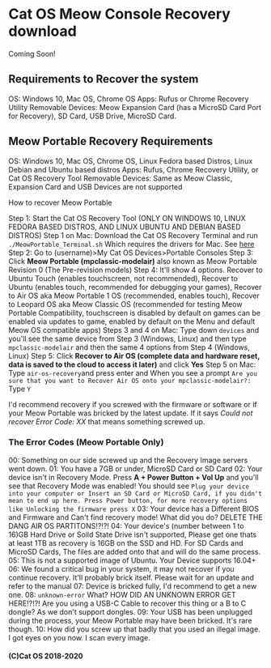 # Cat OS Meow Console Recovery download

Coming Soon!

## Requirements to Recover the system

OS: Windows 10, Mac OS, Chrome OS 
Apps: Rufus or Chrome Recovery Utility
Removable Devices: Meow Expansion Card (has a MicroSD Card Port for Recovery), SD Card, USB Drive, MicroSD Card.

## Meow Portable Recovery Requirements

OS: Windows 10, Mac OS, Chrome OS, Linux Fedora based Distros, Linux Debian and Ubuntu based distros
Apps: Rufus, Chrome Recovery Utility, or Cat OS Recovery Tool
Removable Devices: Same as Meow Classic, Expansion Card and USB Devices are not supported

How to recover Meow Portable

Step 1: Start the Cat OS Recovery Tool (ONLY ON WINDOWS 10, LINUX FEDORA BASED DISTROS, AND LINUX UBUNTU AND DEBIAN BASED DISTROS)
Step 1 on Mac: Download the Cat OS Recovery Terminal and run `./MeowPortable_Terminal.sh` Which requires the drivers for Mac. See [here](https://github.com/cat-os-linux/meow-console-recovery/wiki/Mac-Drivers)
Step 2: Go to (username)>My Cat OS Devices>Portable Consoles
Step 3: Click **Meow Portable (mpclassic-modelair)** also known as Meow Portable Revision 0 (The Pre-revision models)
Step 4: It'll show 4 options. Recover to Ubuntu Touch (enables touchscreen, not recommended), Recover to Ubuntu (enables touch, recommended for debugging your games), Recover to Air OS aka Meow Portable 1 OS (recommended, enables touch), Recover to Leopard OS aka Meow Classic OS (recommended for testing Meow Portable Compatibility, touchscreen is disabled by default on games can be enabled via updates to game, enabled by default on the Menu and default Meow OS compatible apps)
Steps 3 and 4 on Mac: Type down `devices` and you'll see the same device from Step 3 (Windows, Linux) and then type `mpclassic-modelair` and then the same 4 options from Step 4 (Windows, Linux)
Step 5: Click **Recover to Air OS (complete data and hardware reset, data is saved to the cloud to access it later)** and click **Yes**
Step 5 on Mac: Type `air-os-recovery`and press enter and When you see a prompt `Are you sure that you want to Recover Air OS onto your mpclassic-modelair?:` Type `Y`

I'd recommend recovery if you screwed with the firmware or software or if your Meow Portable was bricked by the latest update. If it says _Could not recover Error Code: XX_ that means something screwed up.

### The Error Codes (Meow Portable Only)

00: Something on our side screwed up and the Recovery Image servers went down.
01: You have a 7GB or under, MicroSD Card or SD Card
02: Your device isn't in Recovery Mode. Press **A + Power Button + Vol Up** and you'll see that Recovery Mode was enabled! You should see `Plug your device into your computer or Insert an SD Card or MicroSD Card, if you didn't mean to end up here. Press Power button, for more recovery options like Unlocking the firmware press X`
03: Your device has a Different BIOS and Firmware and Can't find recovery mode! What did you do? DELETE THE DANG AIR OS PARTITONS!?!?!
04: Your device's (number between 1 to 16)GB Hard Drive or Soild State Drive isn't supported, Please get one thats at least 1TB as recovery is 16GB on the SSD and HD. For SD Cards and MicroSD Cards, The files are added onto that and will do the same process.
05: This is not a supported image of Ubuntu. Your Device supports 16.04+
06: We found a critical bug in your system, it may not recover if you continue recovery. It'll probably brick itself. Please wait for an update and refer to the manual
07: Device is bricked fully, I'd recommend to get a new one.
08: `unknown-error` What? HOW DID AN UNKNOWN ERROR GET HERE!?!?! Are you using a USB-C Cable to recover this thing or a B to C dongle? As we don't support dongles.
09: Your USB has been unplugged during the process, your Meow Portable may have been bricked. It's rare though.
10: How did you screw up that badly that you used an illegal image. I got eyes on you now. I scan every image.

#### (C)Cat OS 2018-2020

